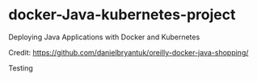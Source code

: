 # docker-Java-kubernetes-project
Deploying Java Applications with Docker and Kubernetes

Credit: https://github.com/danielbryantuk/oreilly-docker-java-shopping/

Testing 
